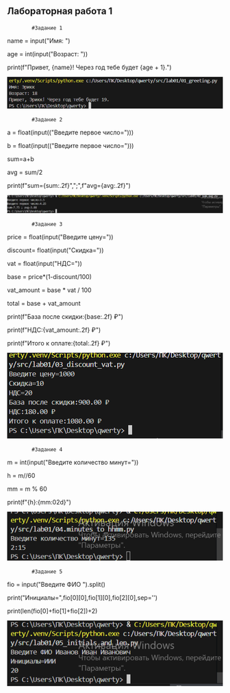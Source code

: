 ## Лабораторная работа 1
            
            #Задание 1
name = input("Имя: ")

age = int(input("Возраст: "))

print(f"Привет, {name}! Через год тебе будет {age + 1}.")

![lab01](./src/images1/lab01/01_greeting.png)

            #Задание 2
a = float(input(("Введите первое число=")))

b = float(input(("Введите первое число=")))

sum=a+b

avg = sum/2

print(f"sum={sum:.2f}",";",f"avg={avg:.2f}")

![lab01](./src/images1/lab01/02_sum_avg.png)
            
            #Задание 3
price = float(input("Введите цену="))

discount= float(input("Скидка="))

vat = float(input("НДС="))

base = price*(1-discount/100)

vat_amount = base * vat / 100

total = base + vat_amount

print(f"База после скидки:{base:.2f} ₽")

print(f"НДС:{vat_amount:.2f} ₽")

print(f"Итого к оплате:{total:.2f} ₽")

![lab01](./src/images1/lab01/03_discount_vat.png)

            #Задание 4
m = int(input("Введите количество минут="))

h = m//60

mm = m % 60

print(f"{h}:{mm:02d}")

![lab01](./src/images1/lab01/04_minutes_to_hhmm.png)

            #Задание 5
fio = input("Введите ФИО ").split()

print("Инициалы=",fio[0][0],fio[1][0],fio[2][0],sep='')

print(len(fio[0]+fio[1]+fio[2])+2)

![lab01](./src/images1/lab01/05_initials_and_len.png)